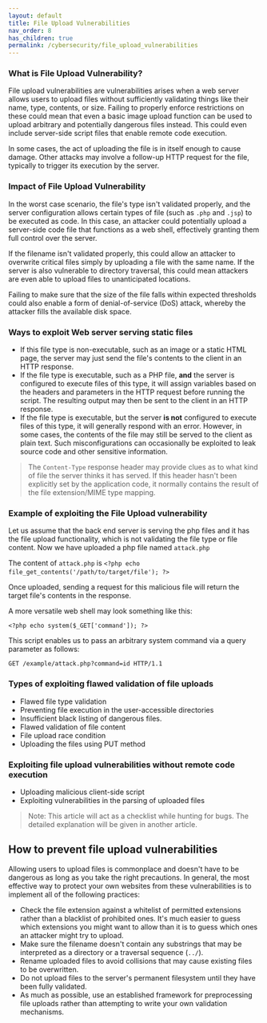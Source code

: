 ```yaml
---
layout: default
title: File Upload Vulnerabilities
nav_order: 8
has_children: true
permalink: /cybersecurity/file_upload_vulnerabilities
---
```


### What is File Upload Vulnerability?

File upload vulnerabilities are vulnerabilities arises when a web server allows users to upload files without sufficiently validating things like their name, type, contents, or size. Failing to properly enforce restrictions on these could mean that even a basic image upload function can be used to upload arbitrary and potentially dangerous files instead. This could even include server-side script files that enable remote code execution.

In some cases, the act of uploading the file is in itself enough to cause damage. Other attacks may involve a follow-up HTTP request for the file, typically to trigger its execution by the server.

### Impact of File Upload Vulnerability

In the worst case scenario, the file's type isn't validated properly, and the server configuration allows certain types of file (such as `.php` and `.jsp`) to be executed as code. In this case, an attacker could potentially upload a server-side code file that functions as a web shell, effectively granting them full control over the server.

If the filename isn't validated properly, this could allow an attacker to overwrite critical files simply by uploading a file with the same name. If the server is also vulnerable to directory traversal, this could mean attackers are even able to upload files to unanticipated locations.

Failing to make sure that the size of the file falls within expected thresholds could also enable a form of denial-of-service (DoS) attack, whereby the attacker fills the available disk space.

### Ways to exploit Web server serving static files

*   If this file type is non-executable, such as an image or a static HTML page, the server may just send the file's contents to the client in an HTTP response.
*   If the file type is executable, such as a PHP file, **and** the server is configured to execute files of this type, it will assign variables based on the headers and parameters in the HTTP request before running the script. The resulting output may then be sent to the client in an HTTP response.
*   If the file type is executable, but the server **is not** configured to execute files of this type, it will generally respond with an error. However, in some cases, the contents of the file may still be served to the client as plain text. Such misconfigurations can occasionally be exploited to leak source code and other sensitive information. 

> The `Content-Type` response header may provide clues as to what kind of file the server thinks it has served. If this header hasn't been explicitly set by the application code, it normally contains the result of the file extension/MIME type mapping.

### Example of exploiting the File Upload vulnerability

Let us assume that the back end server is serving the php files and it has the file upload functionality, which is not validating the file type or file content. Now we have uploaded a php file named `attack.php`

The content of `attack.php` is `<?php echo file_get_contents('/path/to/target/file'); ?>` 

Once uploaded, sending a request for this malicious file will return the target file's contents in the response.

A more versatile web shell may look something like this:

`<?php echo system($_GET['command']); ?>`

This script enables us to pass an arbitrary system command via a query parameter as follows:

`GET /example/attack.php?command=id HTTP/1.1`

### Types of exploiting flawed validation of file uploads

*   Flawed file type validation
*   Preventing file execution in the user-accessible directories
*   Insufficient black listing of dangerous files.
*   Flawed validation of file content
*   File upload race condition
*   Uploading the files using PUT method

### Exploiting file upload vulnerabilities without remote code execution

*   Uploading malicious client-side script  
*   Exploiting vulnerabilities in the parsing of uploaded files

> Note: This article will act as a checklist while hunting for bugs. The detailed explanation will be given in another article.

How to prevent file upload vulnerabilities
------------------------------------------

Allowing users to upload files is commonplace and doesn't have to be dangerous as long as you take the right precautions. In general, the most effective way to protect your own websites from these vulnerabilities is to implement all of the following practices:

*   Check the file extension against a whitelist of permitted extensions rather than a blacklist of prohibited ones. It's much easier to guess which extensions you might want to allow than it is to guess which ones an attacker might try to upload.
*   Make sure the filename doesn't contain any substrings that may be interpreted as a directory or a traversal sequence (`../`).
*   Rename uploaded files to avoid collisions that may cause existing files to be overwritten.
*   Do not upload files to the server's permanent filesystem until they have been fully validated.
*   As much as possible, use an established framework for preprocessing file uploads rather than attempting to write your own validation mechanisms.
